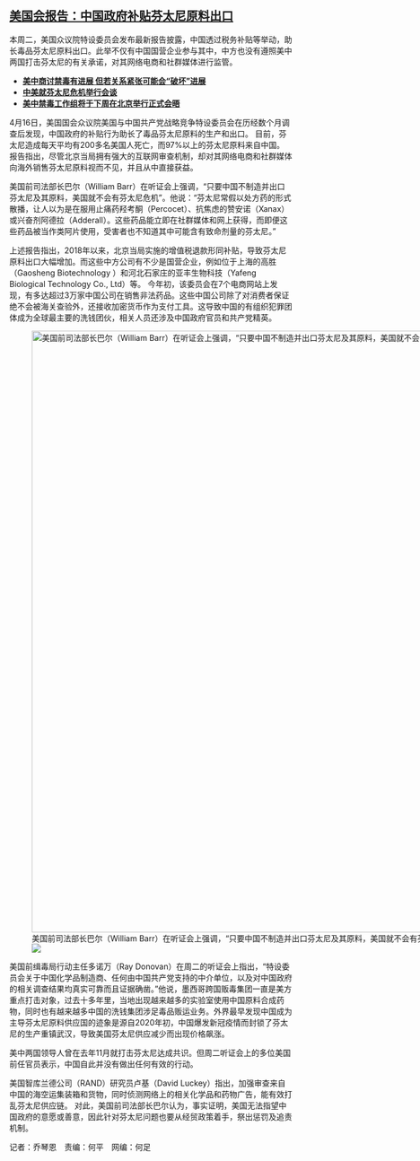 <!--1713296516000-->
[美国会报告：中国政府补贴芬太尼原料出口](https://www.rfa.org/mandarin/yataibaodao/huanjing/lu-04162024133621.html)
------

<p>本周二，美国众议院特设委员会发布最新报告披露，中国透过税务补贴等举动，助长毒品芬太尼原料出口。此举不仅有中国国营企业参与其中，中方也没有遵照美中两国打击芬太尼的有关承诺，对其网络电商和社群媒体进行监管。</p><ul><li><strong><a class="state-published" href="https://www.rfa.org/mandarin/Xinwen/7-02032024163033.html">美中商讨禁毒有进展 但若关系紧张可能会“破坏”进展</a></strong></li><li><strong><a href="https://www.rfa.org/mandarin/Xinwen/6-01312024112700.html">中美就芬太尼危机举行会谈</a></strong></li><li><strong><a href="https://www.rfa.org/mandarin/Xinwen/2-01272024114819.html">美中禁毒工作组将于下周在北京举行正式会晤</a></strong></li></ul><p>4月16日，美国国会众议院美国与中国共产党战略竞争特设委员会在历经数个月调查后发现，中国政府的补贴行为助长了毒品芬太尼原料的生产和出口。 目前，芬太尼造成每天平均有200多名美国人死亡，而97%以上的芬太尼原料来自中国。报告指出，尽管北京当局拥有强大的互联网审查机制，却对其网络电商和社群媒体向海外销售芬太尼原料视而不见，并且从中直接获益。</p><p>美国前司法部长巴尔（William Barr）在听证会上强调，“只要中国不制造并出口芬太尼及其原料，美国就不会有芬太尼危机”。他说：“芬太尼常假以处方药的形式散播，让人以为是在服用止痛药羟考酮（Percocet）、抗焦虑的赞安诺（Xanax）或兴奋剂阿德拉（Adderall）。这些药品能立即在社群媒体和网上获得，而即便这些药品被当作类阿片使用，受害者也不知道其中可能含有致命剂量的芬太尼。”</p><p>上述报告指出，2018年以来，北京当局实施的增值税退款形同补贴，导致芬太尼原料出口大幅增加。而这些中方公司有不少是国营企业，例如位于上海的高胜（Gaosheng Biotechnology ）和河北石家庄的亚丰生物科技（Yafeng Biological Technology Co., Ltd）等。 今年初，该委员会在7个电商网站上发现，有多达超过3万家中国公司在销售非法药品。这些中国公司除了对消费者保证绝不会被海关查验外，还接收加密货币作为支付工具。这导致中国的有组织犯罪团体成为全球最主要的洗钱团伙，相关人员还涉及中国政府官员和共产党精英。</p><p><figure class="image-richtext image-inline captioned" style="width:1892px;"><img alt="美国前司法部长巴尔（William Barr）在听证会上强调，“只要中国不制造并出口芬太尼及其原料，美国就不会有芬太尼危机”。(听证会视频截图)" height="1073" src="https://www.rfa.org/mandarin/yataibaodao/huanjing/lu-04162024133621.html/screenshot-2024-04-16-132915.jpg/@@images/86bb1d08-5d7a-4097-9b02-f2b330f05943.jpeg" title="Screenshot 2024-04-16 132915.jpg" width="1892"/><figcaption class="image-caption">美国前司法部长巴尔（William Barr）在听证会上强调，“只要中国不制造并出口芬太尼及其原料，美国就不会有芬太尼危机”。(听证会视频截图)</figcaption><small></small><div id="zoomattribute"><a data-caption="美国前司法部长巴尔（William Barr）在听证会上强调，“只要中国不制造并出口芬太尼及其原料，美国就不会有芬太尼危机”。(听证会视频截图)" data-fancybox="" href="https://www.rfa.org/mandarin/yataibaodao/huanjing/lu-04162024133621.html/screenshot-2024-04-16-132915.jpg" id="single_image" title="美国前司法部长巴尔（William Barr）在听证会上强调，“只要中国不制造并出口芬太尼及其原料，美国就不会有芬太尼危机”。(听证会视频截图)"><img src="/++plone++rfa-resources/img/icon-zoom.png"/></a></div></figure></p><p>美国前缉毒局行动主任多诺万（Ray Donovan）在周二的听证会上指出，“特设委员会关于中国化学品制造商、任何由中国共产党支持的中介单位，以及对中国政府的相关调查结果均真实可靠而且证据确凿。”他说，墨西哥跨国贩毒集团一直是美方重点打击对象，过去十多年里，当地出现越来越多的实验室使用中国原料合成药物，同时也有越来越多中国的洗钱集团涉足毒品贩运业务。外界最早发现中国成为主导芬太尼原料供应国的迹象是源自2020年初，中国爆发新冠疫情而封锁了芬太尼的生产重镇武汉，导致美国芬太尼供应减少而出现价格飙涨。</p><p>美中两国领导人曾在去年11月就打击芬太尼达成共识。但周二听证会上的多位美国前任官员表示，中国自此并没有做出任何有效的行动。</p><p>美国智库兰德公司（RAND）研究员卢基（David Luckey）指出，加强审查来自中国的海空运集装箱和货物，同时侦测网络上的相关化学品和药物广告，能有效打乱芬太尼供应链。 对此，美国前司法部长巴尔认为，事实证明，美国无法指望中国政府的意愿或善意，因此针对芬太尼问题也要从经贸政策着手，祭出惩罚及追责机制。</p><p>记者：乔琴恩　责编：何平　网编：何足</p><p><span> </span></p>
